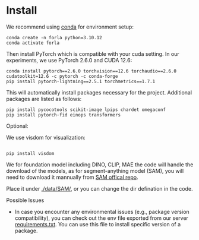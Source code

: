 # Install

We recommend using [conda](https://docs.conda.io/projects/conda/en/latest/user-guide/install/index.html) for environment setup:

```
conda create -n forla python=3.10.12
conda activate forla
```

Then install PyTorch which is compatible with your cuda setting.
In our experiments, we use PyTorch 2.6.0 and CUDA 12.6:

```
conda install pytorch==2.6.0 torchvision==12.6 torchaudio==2.6.0 cudatoolkit=12.6 -c pytorch -c conda-forge
pip install pytorch-lightning==2.5.1 torchmetrics==1.7.1
```
 

This will automatically install packages necessary for the project.
Additional packages are listed as follows:

```
pip install pycocotools scikit-image lpips chardet omegaconf
pip install pytorch-fid einops transformers
```
  
Optional:

We use visdom for visualization:
```

pip install visdom

```

We for foundation model including DINO, CLIP, MAE the code will handle the download of the models, as for segment-anything model (SAM), you will need to download it mannually from [SAM offical repo](https://dl.fbaipublicfiles.com/segment_anything/sam_vit_b_01ec64.pth).

Place it under [./data/SAM/](./data/SAM/), or you can change the dir defination in the code.



Possible Issues

-   In case you encounter any environmental issues (e.g., package version compatibility), you can check out the env file exported from our server [requirements.txt](https://github.com/PCASOlab/FORLA/blob/main/docs/requirements.txt).
    You can use this file to install specific version of a package.